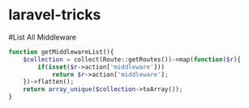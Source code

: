 # laravel-tricks

#List All Middleware

```php
function getMiddlewareList(){
    $collection = collect(Route::getRoutes())->map(function($r){
        if(isset($r->action['middleware']))
            return $r->action['middleware'];
    })->flatten();
    return array_unique($collection->toArray());
}
```
